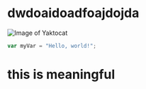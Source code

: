 # dwdoaidoadfoajdojda 

![Image of Yaktocat](https://octodex.github.com/images/yaktocat.png)
``` javascript
var myVar = "Hello, world!";
```
# this is meaningful


